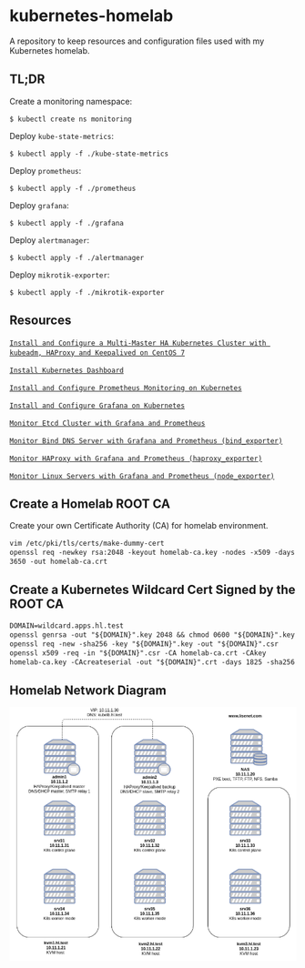 # kubernetes-homelab

A repository to keep resources and configuration files used with my Kubernetes homelab.

## TL;DR

Create a monitoring namespace:
```
$ kubectl create ns monitoring
```

Deploy `kube-state-metrics`:
```
$ kubectl apply -f ./kube-state-metrics
```

Deploy `prometheus`:
```
$ kubectl apply -f ./prometheus
```

Deploy `grafana`:
```
$ kubectl apply -f ./grafana
```

Deploy `alertmanager`:
```
$ kubectl apply -f ./alertmanager
```

Deploy `mikrotik-exporter`:
```
$ kubectl apply -f ./mikrotik-exporter
```

## Resources

[`Install and Configure a Multi-Master HA Kubernetes Cluster with kubeadm, HAProxy and Keepalived on CentOS 7`](https://www.lisenet.com/2021/install-and-configure-a-multi-master-ha-kubernetes-cluster-with-kubeadm-haproxy-and-keepalived-on-centos-7/)

[`Install Kubernetes Dashboard`](https://www.lisenet.com/2021/install-kubernetes-dashboard/)

[`Install and Configure Prometheus Monitoring on Kubernetes`](https://www.lisenet.com/2021/install-and-configure-prometheus-monitoring-on-kubernetes/)

[`Install and Configure Grafana on Kubernetes`](https://www.lisenet.com/2021/install-and-configure-grafana-on-kubernetes/)

[`Monitor Etcd Cluster with Grafana and Prometheus`](https://www.lisenet.com/2021/monitor-etcd-cluster-with-grafana-and-prometheus/)

[`Monitor Bind DNS Server with Grafana and Prometheus (bind_exporter)`](https://www.lisenet.com/2021/monitor-bind-dns-server-with-grafana-and-prometheus-bind_exporter/)

[`Monitor HAProxy with Grafana and Prometheus (haproxy_exporter)`](https://www.lisenet.com/2021/monitor-haproxy-with-grafana-and-prometheus-haproxy_exporter/)

[`Monitor Linux Servers with Grafana and Prometheus (node_exporter)`](https://www.lisenet.com/2021/monitor-linux-servers-with-grafana-and-prometheus-node_exporter/)

## Create a Homelab ROOT CA
Create your own Certificate Authority (CA) for homelab environment.

```
vim /etc/pki/tls/certs/make-dummy-cert
openssl req -newkey rsa:2048 -keyout homelab-ca.key -nodes -x509 -days 3650 -out homelab-ca.crt
```

## Create a Kubernetes Wildcard Cert Signed by the ROOT CA
```
DOMAIN=wildcard.apps.hl.test
openssl genrsa -out "${DOMAIN}".key 2048 && chmod 0600 "${DOMAIN}".key
openssl req -new -sha256 -key "${DOMAIN}".key -out "${DOMAIN}".csr
openssl x509 -req -in "${DOMAIN}".csr -CA homelab-ca.crt -CAkey homelab-ca.key -CAcreateserial -out "${DOMAIN}".crt -days 1825 -sha256
```

## Homelab Network Diagram

![Homelab Network Diagram](./docs/kubernetes-homelab-diagram.png)
